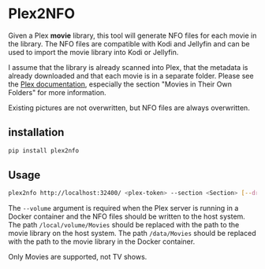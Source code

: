 Plex2NFO
========

Given a Plex **movie** library, this tool will generate NFO files for each movie in the library.
The NFO files are compatible with Kodi and Jellyfin and can be used to import the movie library into Kodi or Jellyfin.

I assume that the library is already scanned into Plex, that the metadata is already downloaded and that each movie is in a separate folder.
Please see the [Plex documentation](https://support.plex.tv/articles/naming-and-organizing-your-movie-media-files/), especially the section "Movies in Their Own Folders" for more information.

Existing pictures are not overwritten, but NFO files are always overwritten.

installation
------------

```bash
pip install plex2nfo

```

Usage
-----

```bash
plex2nfo http://localhost:32400/ <plex-token> --section <Section> [--dry-run] --volume /local/volume/Movies:/data/Movies
```

The `--volume` argument is required when the Plex server is running in a Docker container and the NFO files should be written to the host system.
The path `/local/volume/Movies` should be replaced with the path to the movie library on the host system.
The path `/data/Movies` should be replaced with the path to the movie library in the Docker container.

Only Movies are supported, not TV shows.

